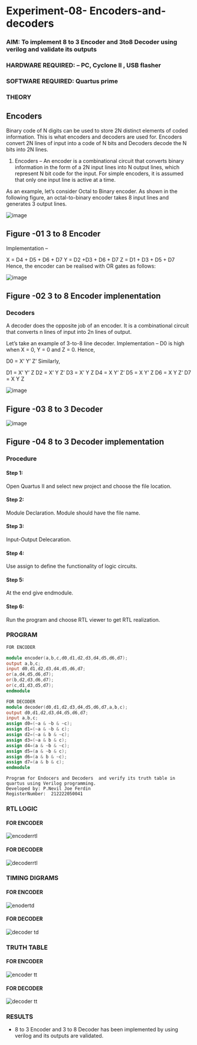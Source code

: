 # Experiment-08- Encoders-and-decoders 
### AIM: To implement 8 to 3 Encoder and  3to8 Decoder using verilog and validate its outputs
### HARDWARE REQUIRED:  – PC, Cyclone II , USB flasher
### SOFTWARE REQUIRED:   Quartus prime
### THEORY 

## Encoders
Binary code of N digits can be used to store 2N distinct elements of coded information. This is what encoders and decoders are used for. Encoders convert 2N lines of input into a code of N bits and Decoders decode the N bits into 2N lines.

1. Encoders –
An encoder is a combinational circuit that converts binary information in the form of a 2N input lines into N output lines, which represent N bit code for the input. For simple encoders, it is assumed that only one input line is active at a time.

As an example, let’s consider Octal to Binary encoder. As shown in the following figure, an octal-to-binary encoder takes 8 input lines and generates 3 output lines.

![image](https://user-images.githubusercontent.com/36288975/171543588-bc0746df-a173-4b35-989e-5fb7d385fe8a.png)
## Figure -01 3 to 8 Encoder 


Implementation –

X = D4 + D5 + D6 + D7
Y = D2 +D3 + D6 + D7
Z = D1 + D3 + D5 + D7 
Hence, the encoder can be realised with OR gates as follows:


![image](https://user-images.githubusercontent.com/36288975/171543740-68403b82-aa93-4c98-9343-f32b14885a2e.png)
## Figure -02 3 to 8 Encoder implenentation 

 ### Decoders 
A decoder does the opposite job of an encoder. It is a combinational circuit that converts n lines of input into 2n lines of output.

Let’s take an example of 3-to-8 line decoder.
Implementation –
D0 is high when X = 0, Y = 0 and Z = 0. Hence,

D0 = X’ Y’ Z’ 
Similarly,

D1 = X’ Y’ Z
D2 = X’ Y Z’
D3 = X’ Y Z
D4 = X Y’ Z’
D5 = X Y’ Z
D6 = X Y Z’
D7 = X Y Z 


![image](https://user-images.githubusercontent.com/36288975/171543978-ee2d0671-2846-40a1-8705-507fd6287a49.png)
## Figure -03 8 to 3 Decoder 



![image](https://user-images.githubusercontent.com/36288975/171543866-5a6eace6-8683-49d7-9c4f-a7cb30ec3035.png)
## Figure -04 8 to 3 Decoder implementation 

### Procedure

#### Step 1:
Open Quartus II and select new project and choose the file location.

#### Step 2:
Module Declaration. Module should have the file name.
#### Step 3:
Input-Output Delecaration.

#### Step 4:
Use assign to define the functionality of logic circuits.

#### Step 5:
At the end give endmodule.

#### Step 6:
Run the program and choose RTL viewer to get RTL realization.

### PROGRAM 
```verilog
FOR ENCODER

module encoder(a,b,c,d0,d1,d2,d3,d4,d5,d6,d7);
output a,b,c;
input d0,d1,d2,d3,d4,d5,d6,d7;
or(a,d4,d5,d6,d7);
or(b,d2,d3,d6,d7);
or(c,d1,d3,d5,d7);
endmodule
```
```verilog
FOR DECODER
module decoder(d0,d1,d2,d3,d4,d5,d6,d7,a,b,c);
output d0,d1,d2,d3,d4,d5,d6,d7;
input a,b,c;
assign d0=(~a & ~b & ~c);
assign d1=(~a & ~b & c);
assign d2=(~a & b & ~c);
assign d3=(~a & b & c);
assign d4=(a & ~b & ~c);
assign d5=(a & ~b & c);
assign d6=(a & b & ~c);
assign d7=(a & b & c);
endmodule

```
```
Program for Endocers and Decoders  and verify its truth table in quartus using Verilog programming.
Developed by: P.Nevil Joe Ferdin
RegisterNumber:  212222050041
```






### RTL LOGIC  
#### FOR ENCODER
![encoderrtl](https://github.com/nevil-ferdin/Experiment-08-Encoders-and-decoders-/assets/115524975/3dd0b5c7-1822-4d46-aa6e-5e9d2ea068e8)


#### FOR DECODER




![decoderrtl](https://github.com/nevil-ferdin/Experiment-08-Encoders-and-decoders-/assets/115524975/ae46d50a-68a6-4336-bfd7-07628809c942)




### TIMING DIGRAMS  

#### FOR ENCODER
![enodertd](https://github.com/nevil-ferdin/Experiment-08-Encoders-and-decoders-/assets/115524975/6a990601-b659-44ba-b34b-49e14478e7c1)

#### FOR DECODER

![decoder td](https://github.com/nevil-ferdin/Experiment-08-Encoders-and-decoders-/assets/115524975/598063bf-3142-47db-9371-42b3673ea6e3)

### TRUTH TABLE 

#### FOR ENCODER
![encoder tt](https://github.com/nevil-ferdin/Experiment-08-Encoders-and-decoders-/assets/115524975/e85e175f-7965-4ec6-85f9-27eb6c998a52)

#### FOR DECODER
![decoder tt](https://github.com/nevil-ferdin/Experiment-08-Encoders-and-decoders-/assets/115524975/f4109b96-5149-43ae-a7e9-ac4a1adc524f)



### RESULTS
+ 8 to 3 Encoder and 3 to 8 Decoder has been implemented by using verilog and its outputs are validated.
